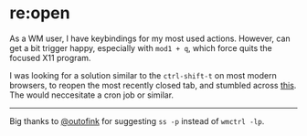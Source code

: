 # re:open

As a WM user, I have keybindings for my most used actions. However, can get a bit trigger happy, especially with `mod1 + q`, which force quits the focused X11 program.

I was looking for a solution similar to the `ctrl-shift-t` on most modern browsers, to reopen the most recently closed tab, and stumbled across [this](https://askubuntu.com/questions/883376/is-there-a-shortcut-to-re-open-a-recently-closed-program). The would neccesitate a cron job or similar.

***
Big thanks to [@outofink](https://github.com/outofink) for suggesting `ss -p` instead of `wmctrl -lp`.
